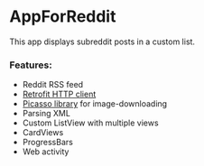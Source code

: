 # AppForReddit
This app displays subreddit posts in a custom list.

<h3>Features:</h3>
<ul>
  <li>Reddit RSS feed</li>
  <li><a href="http://square.github.io/retrofit/">Retrofit HTTP client</a></li>
  <li><a href="http://square.github.io/picasso/">Picasso library</a> for image-downloading</li>
  <li>Parsing XML</li>
  <li>Custom ListView with multiple views</li>
  <li>CardViews</li>
  <li>ProgressBars</li>
  <li>Web activity</li>
</ul>
  
